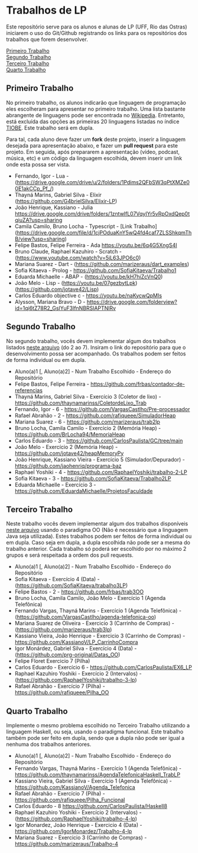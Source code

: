 # Trabalhos de LP

Este repositório serve para os alunos e alunas de LP (UFF, Rio das Ostras) iniciarem o uso do Git/Github registrando os links para os repositórios dos trabalhos que forem desenvolver.

[Primeiro Trabalho](#primeiro-trabalho)\
[Segundo Trabalho](#segundo-trabalho)\
[Terceiro Trabalho](#terceiro-trabalho)\
[Quarto Trabalho](#quarto-trabalho)

## Primeiro Trabalho

No primeiro trabalho, os alunos indicarão que linguagem de programação eles escolheram para apresentar no primeiro trabalho. Uma lista bastante abrangente de linguagens pode ser encontrada no [Wikipedia](https://en.wikipedia.org/wiki/List_of_programming_languages). Entretanto, está excluída das opções as primeiras 20 linguagens listadas no índice [TIOBE](https://www.tiobe.com/tiobe-index/). Este trabalho será em dupla.

Para tal, cada aluno deve fazer um **fork** deste projeto, inserir a linguagem desejada para apresentação abaixo, e fazer um **pull request** para este projeto. Em seguida, após prepararem a apresentação (vídeo, podcast, música, etc) e um código da linguagem escolhida, devem inserir um link onde esta possa ser vista.

- Fernando, Igor - Lua - (https://drive.google.com/drive/u/2/folders/1Pdims2QFbSW3qPtXMZe00E1akCCp_Pf_/)
- Thayná Marins, Gabriel Silva - Elixir (https://github.com/G4brielSilva/Elixir-LP)
- João Henrique, Kassiano - Julia https://drive.google.com/drive/folders/1zntwlfL07VqyIYr5vRpOxdQep0tqiuZA?usp=sharing
- Camila Camilo, Bruno Locha - Typescript - [Link Trabalho] (https://drive.google.com/file/d/1cjPOduaKnY5wQ4fd4caf7ZLSShkqmThB/view?usp=sharing)
- Felipe Bastos, Felipe Ferreira - Ada https://youtu.be/6q4G5XngS4I
- Bruno Claude, Raphael Kazuhiro - Scratch - (https://www.youtube.com/watch?v=5jL63JPO6c0)
- Mariana Suarez - Dart - (https://github.com/marizeraus/dart_examples)
- Sofia Kitaeva - Prolog - https://github.com/SofiaKitaeva/Trabalho1
- Eduarda Michaelle - ABAP - (https://youtu.be/kH7hiZcVnQ0)
- João Melo - Lisp - (https://youtu.be/07gezbytLpk) (https://github.com/jotave42/Lisp)
- Carlos Eduardo  objective c - https://youtu.be/naKycwQpMIs
- Alysson, Mariana Bravo - D - https://drive.google.com/folderview?id=1qi6tZ78R2_GsIYuF3lfnNBRSlAPTNlRv

## Segundo Trabalho

No segundo trabalho, vocês devem implementar algum dos trabalhos listados [neste arquivo](http://www2.ic.uff.br/~bazilio/cursos/lp/material/Trabalhos.pdf) (do 2 ao 7). Insiram o link do repositório para que o desenvolvimento possa ser acompanhado. Os trabalhos podem ser feitos de forma individual ou em dupla.

- Aluno(a)1 [, Aluno(a)2] - Num Trabalho Escolhido - Endereço do Repositório
- Felipe Bastos, Felipe Ferreira - https://github.com/frbas/contador-de-referencias
- Thayná Marins, Gabriel Silva - Exercício 3 (Coletor de lixo) - https://github.com/thaynamarinss/ColetordeLixo_Trab
- Fernando, Igor - 6 - https://github.com/VargasCastlho/Pre-processador
- Rafael Abrahão - 2 - https://github.com/rafiqueee/SimuladorHeap
- Mariana Suarez - 6 - https://github.com/marizeraus/trab2lp
- Bruno Locha, Camila Camilo - Exercício 2 (Memória Heap) - https://github.com/BrLocha94/MemoriaHeap
- Carlos Eduardo -  3 - https://github.com/CarlosPaulista/GC/tree/main
- João Melo - Exercício 2 (Memória Heap) - https://github.com/jotave42/heapMemoryPy
- João Henrique, Kassiano Vieira - Exercício 5 (Simulador/Depurador) - https://github.com/jaohenriq/programa-baz
- Raphael Yoshiki - 4 - https://github.com/RaphaelYoshiki/trabalho-2-LP
- Sofia Kitaeva - 3 - https://github.com/SofiaKitaeva/Trabalho2LP
- Eduarda Michaelle - Exercício 3 - https://github.com/EduardaMichaelle/ProjetosFaculdade

## Terceiro Trabalho

Neste trabalho vocês devem implementar algum dos trabalhos disponíveis [neste arquivo](http://www2.ic.uff.br/~bazilio/cursos/lp/material/ListaExerciciosProgOO.pdf) usando o paradigma OO (Não é necessário que a linguagem Java seja utilizada). Estes trabalhos podem ser feitos de forma individual ou em dupla. Caso seja em dupla, a dupla escolhida não pode ser a mesma do trabalho anterior. Cada trabalho só poderá ser escolhido por no máximo 2 grupos e será respeitada a ordem dos pull requests.

- Aluno(a)1 [, Aluno(a)2] - Num Trabalho Escolhido - Endereço do Repositório
- Sofia Kitaeva - Exercício 4 (Data) - (https://github.com/SofiaKitaeva/trabalho3LP)
- Felipe Bastos - 2 - https://github.com/frbas/trab3OO
- Bruno Locha, Camila Camilo, João Melo - Exercício 1 (Agenda Telefônica)
- Fernando Vargas, Thayná Marins - Exercício 1 (Agenda Telefônica) - (https://github.com/VargasCastlho/agenda-telefonica-oo)
- Mariana Suarez de Oliveira - Exercicio 3 (Carrinho de Compras) - (https://github.com/marizeraus/trab3lp)
- Kassiano Vieira, João Henrique - Exercicio 3 (Carrinho de Compras) - https://github.com/KassianoV/LP_CarrinhoCompra
- Igor Monárdez, Gabriel Silva - Exercício 4 (Data) - (https://github.com/prg-original/Datas_OO)
- Felipe Floret Exercicio 7 (Pilha)
- Carlos Eduardo - Exercício 6 - https://github.com/CarlosPaulista/EX6_LP
- Raphael Kazuhiro Yoshiki - Exercício 2 (Intervalos) - (https://github.com/RaphaelYoshiki/trabalho-3-lp)
- Rafael Abrahão - Exercício 7 (Pilha) - https://github.com/rafiqueee/Pilha_OO

## Quarto Trabalho

Implemente o mesmo problema escolhido no Terceiro Trabalho utilizando a linguagem Haskell, ou seja, usando o paradigma funcional. Este trabalho também pode ser feito em dupla, sendo que a dupla não pode ser igual a nenhuma dos trabalhos anteriores.

- Aluno(a)1 [, Aluno(a)2] - Num Trabalho Escolhido - Endereço do Repositório
- Fernando Vargas, Thayná Marins - Exercício 1 (Agenda Telefônica) - https://github.com/thaynamarinss/AgendaTelefonicaHaskell_TrabLP
- Kassiano Vieira, Gabriel Silva - Exercício 1 (Agenda Telefônica) - https://github.com/KassianoV/Agenda_Telefonica
- Rafael Abrahão - Exercício 7 (Pilha) - https://github.com/rafiqueee/Pilha_Funcional
- Carlos Eduardo - 8 https://github.com/CarlosPaulista/Haskell8
- Raphael Kazuhiro Yoshiki - Exercício 2 (Intervalos) - (https://github.com/RaphaelYoshiki/trabalho-4-lp)
- Igor Monardez, João Henrique - Exercicio 4 (Data) - https://github.com/IgorMonardez/Trabalho-4-lp
- Mariana Suarez - Exercicio 3 (Carrinho de Compras) - https://github.com/marizeraus/Trabalho-4
